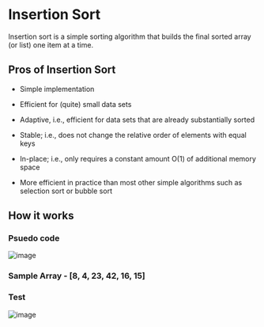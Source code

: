 # Insertion Sort 

Insertion sort is a simple sorting algorithm that builds the final sorted array (or list) one item at a time.

## Pros of Insertion Sort

 - Simple implementation
 
 - Efficient for (quite) small data sets
 
 - Adaptive, i.e., efficient for data sets that are already substantially sorted
 
 - Stable; i.e., does not change the relative order of elements with equal keys
 
 - In-place; i.e., only requires a constant amount O(1) of additional memory space
 
 - More efficient in practice than most other simple algorithms such as selection sort or bubble sort
 
## How it works


### Psuedo code

![image](https://user-images.githubusercontent.com/33704616/119509055-e6eadc80-bd35-11eb-97ab-dafd767553e8.png)

### Sample Array - [8, 4, 23, 42, 16, 15]
 

### Test

![image](https://user-images.githubusercontent.com/33704616/119524892-a5612e00-bd43-11eb-9933-384fb654d0d3.png)
